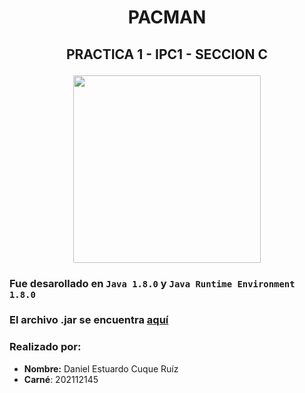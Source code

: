 # <p align = "center" > PACMAN </center> </p>
## <p align = "center" > PRACTICA 1 - IPC1 - SECCION C </p>

<p align = "center" > <img src="https://geekzilla.tech/home/wp-content/uploads/2019/11/pac-man.jpg" width = 300> </p>

### Fue desarollado en `Java 1.8.0` y `Java Runtime Environment 1.8.0`

### El archivo .jar se encuentra [aquí](https://github.com/DanielC78/IPC1_Practica1_202112145/tree/master/out/artifacts/IPC1_PRACTICA1_202112145_jar)

### Realizado por:
- **Nombre:** Daniel Estuardo Cuque Ruíz
- **Carné**: 202112145
